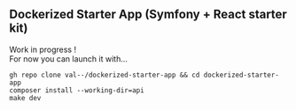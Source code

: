 Dockerized Starter App (Symfony + React starter kit)
-------------

Work in progress ! 
<br>For now you can launch it with...


    gh repo clone val--/dockerized-starter-app && cd dockerized-starter-app
    composer install --working-dir=api
    make dev
